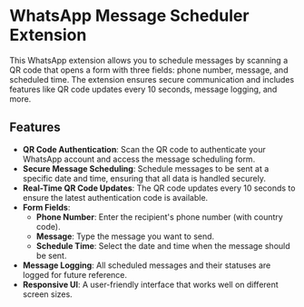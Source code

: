 # WhatsApp Message Scheduler Extension

This WhatsApp extension allows you to schedule messages by scanning a QR code that opens a form with three fields: phone number, message, and scheduled time. The extension ensures secure communication and includes features like QR code updates every 10 seconds, message logging, and more.

## Features

- **QR Code Authentication**: Scan the QR code to authenticate your WhatsApp account and access the message scheduling form.
- **Secure Message Scheduling**: Schedule messages to be sent at a specific date and time, ensuring that all data is handled securely.
- **Real-Time QR Code Updates**: The QR code updates every 10 seconds to ensure the latest authentication code is available.
- **Form Fields**: 
  - **Phone Number**: Enter the recipient's phone number (with country code).
  - **Message**: Type the message you want to send.
  - **Schedule Time**: Select the date and time when the message should be sent.
- **Message Logging**: All scheduled messages and their statuses are logged for future reference.
- **Responsive UI**: A user-friendly interface that works well on different screen sizes.